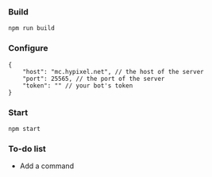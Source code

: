 ### Build

`npm run build`

### Configure

```jsonc
{
    "host": "mc.hypixel.net", // the host of the server
    "port": 25565, // the port of the server
    "token": "" // your bot's token
}
```

### Start

`npm start`

### To-do list

-   Add a command
